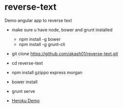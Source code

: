 reverse-text
============

Demo angular app to reverse text

* make sure u have node, bower and grunt installed
	* npm install -g bower
	* npm install -g grunt-cli
* git clone https://github.com/akash01/reverse-text.git
* cd reverse-text
* npm install gzippo express morgan
* bower install

* grunt serve

* [Heroku Demo](https://reverse-text.herokuapp.com/)
